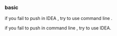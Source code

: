 ### basic

if you fail to push in IDEA , try to use command line .

if you fail to push in command line , try to use IDEA.
